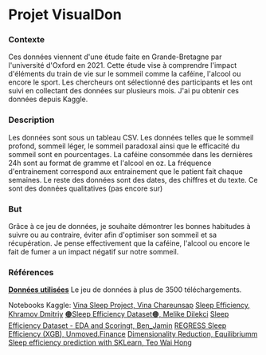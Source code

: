 # Projet VisualDon




### Contexte
Ces données viennent d'une étude faite en Grande-Bretagne par l'université d'Oxford en 2021.
Cette étude vise à comprendre l'impact d'éléments du train de vie sur le sommeil comme la caféine, l'alcool ou encore le sport. 
Les chercheurs ont sélectionné des participants et les ont suivi en collectant des données sur plusieurs mois. J'ai pu obtenir ces données depuis Kaggle.
### Description
Les données sont sous un tableau CSV. Les données telles que le sommeil profond, sommeil léger, le sommeil paradoxal ainsi que le efficacité du sommeil sont en pourcentages. La caféine consommée dans les dernières 24h sont au format de gramme et l'alcool en oz. La fréquence d'entrainement correspond aux entrainement que le patient fait chaque semaines. Le reste des données sont des dates, des chiffres et du texte.
Ce sont des données qualitatives (pas encore sur)
### But
Grâce à ce jeu de données, je souhaite démontrer les bonnes habitudes à suivre ou au contraire, éviter afin d'optimiser son sommeil et sa récupération. Je pense effectivement que la caféine, l'alcool ou encore le fait de fumer a un impact négatif sur notre sommeil.
### Références
[**Données utilisées**](https://www.kaggle.com/datasets/equilibriumm/sleep-efficiency)
Le jeu de données à plus de 3500 téléchargements.

Notebooks Kaggle:
[Vina Sleep Project, Vina Chareunsap](https://www.kaggle.com/code/vinachareunsap/vina-sleep-project)
[Sleep Efficiency, Khramov Dmitriy](https://www.kaggle.com/code/khramovdmitriy/sleep-efficiency)
[🟠Sleep Efficiency Dataset🟠, Melike Dilekci](https://www.kaggle.com/code/melikedilekci/sleep-efficiency-dataset)
[Sleep Efficiency Dataset - EDA and Scoringt, Ben_Jamin](https://www.kaggle.com/code/hexenmeiser/sleep-efficiency-dataset-eda-and-scoring)
[REGRESS Sleep Efficiency (XGB), Unmoved.Finance](https://www.kaggle.com/code/unmoved/regress-sleep-efficiency-xgb)
[Dimensionality Reduction, Equilibriumm](https://www.kaggle.com/code/equilibriumm/dimensionality-reduction)
[Sleep efficiency prediction with SKLearn, Teo Wai Hong](https://www.kaggle.com/code/teowaihong/sleep-efficiency-prediction-with-sklearn)

